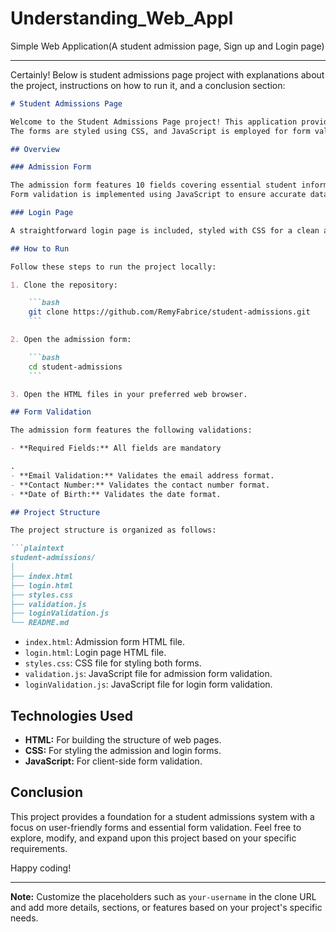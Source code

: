 # Understanding_Web_Appl
Simple Web Application(A student admission page, Sign up and Login page)

-------
Certainly! Below is student admissions page project with explanations about the project, instructions on how to run it, and a conclusion section:

```markdown
# Student Admissions Page

Welcome to the Student Admissions Page project! This application provides a simple student admissions form with 10 fields and a login page.
The forms are styled using CSS, and JavaScript is employed for form validation.

## Overview

### Admission Form

The admission form features 10 fields covering essential student information.
Form validation is implemented using JavaScript to ensure accurate data submission.

### Login Page

A straightforward login page is included, styled with CSS for a clean and intuitive user experience.

## How to Run

Follow these steps to run the project locally:

1. Clone the repository:

    ```bash
    git clone https://github.com/RemyFabrice/student-admissions.git
    ```

2. Open the admission form:

    ```bash
    cd student-admissions
    ```

3. Open the HTML files in your preferred web browser.

## Form Validation

The admission form features the following validations:

- **Required Fields:** All fields are mandatory

.
- **Email Validation:** Validates the email address format.
- **Contact Number:** Validates the contact number format.
- **Date of Birth:** Validates the date format.

## Project Structure

The project structure is organized as follows:

```plaintext
student-admissions/
│
├── index.html
├── login.html
├── styles.css
├── validation.js
├── loginValidation.js
└── README.md
```

- `index.html`: Admission form HTML file.
- `login.html`: Login page HTML file.
- `styles.css`: CSS file for styling both forms.
- `validation.js`: JavaScript file for admission form validation.
- `loginValidation.js`: JavaScript file for login form validation.

## Technologies Used

- **HTML:** For building the structure of web pages.
- **CSS:** For styling the admission and login forms.
- **JavaScript:** For client-side form validation.

## Conclusion

This project provides a foundation for a student admissions system with a focus on user-friendly forms and essential form validation.
Feel free to explore, modify, and expand upon this project based on your specific requirements.

Happy coding!

---

**Note:** Customize the placeholders such as `your-username` in the clone URL and add more details, sections, or features based on your project's specific needs.
